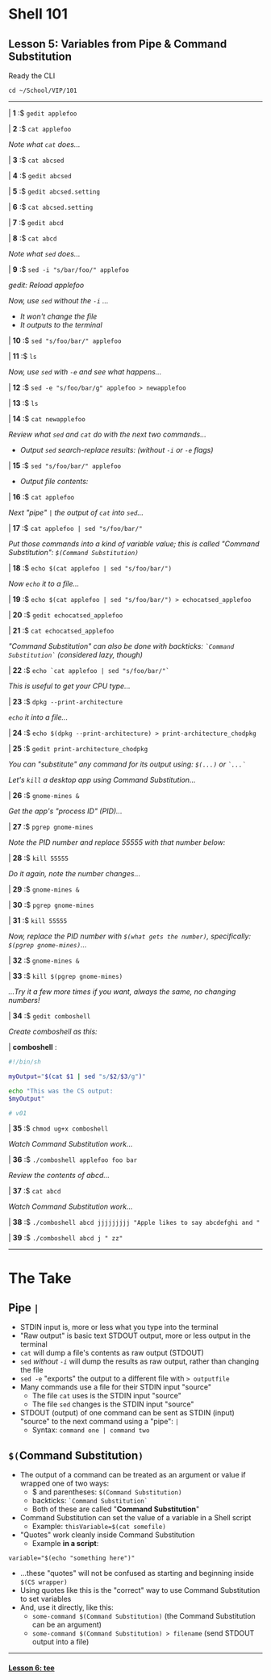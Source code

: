 # Shell 101
## Lesson 5: Variables from Pipe & Command Substitution

Ready the CLI

`cd ~/School/VIP/101`

___

| **1** :$ `gedit applefoo`

| **2** :$ `cat applefoo`

*Note what `cat` does...*

| **3** :$ `cat abcsed`

| **4** :$ `gedit abcsed`

| **5** :$ `gedit abcsed.setting`

| **6** :$ `cat abcsed.setting`

| **7** :$ `gedit abcd`

| **8** :$ `cat abcd`

*Note what `sed` does...*

| **9** :$ `sed -i "s/bar/foo/" applefoo`

*gedit: Reload applefoo*

*Now, use `sed` without the `-i` ...*
  - *It won't change the file*
  - *It outputs to the terminal*

| **10** :$ `sed "s/foo/bar/" applefoo`

| **11** :$ `ls`

*Now, use `sed` with `-e` and see what happens...*

| **12** :$ `sed -e "s/foo/bar/g" applefoo > newapplefoo`

| **13** :$ `ls`

| **14** :$ `cat newapplefoo`

*Review what `sed` and `cat` do with the next two commands...*

- *Output `sed` search-replace results: (without `-i` or `-e` flags)*

| **15** :$ `sed "s/foo/bar/" applefoo`

- *Output file contents:*

| **16** :$ `cat applefoo`

*Next "pipe" `|` the output of `cat` into `sed`...*

| **17** :$ `cat applefoo | sed "s/foo/bar/"`

*Put those commands into a kind of variable value; this is called "Command Substitution": `$(Command Substitution)`*

| **18** :$ `echo $(cat applefoo | sed "s/foo/bar/")`

*Now `echo` it to a file...*

| **19** :$ `echo $(cat applefoo | sed "s/foo/bar/") > echocatsed_applefoo`

| **20** :$ `gedit echocatsed_applefoo`

| **21** :$ `cat echocatsed_applefoo`

*"Command Substitution" can also be done with backticks: `` `Command Substitution` `` (considered lazy, though)*

| **22** :$ `` echo `cat applefoo | sed "s/foo/bar/"` ``

*This is useful to get your CPU type...*

| **23** :$ `dpkg --print-architecture`

*`echo` it into a file...*

| **24** :$ `echo $(dpkg --print-architecture) > print-architecture_chodpkg`

| **25** :$ `gedit print-architecture_chodpkg`

*You can "substitute" any command for its output using: `$(...)` or `` `...` ``*

*Let's `kill` a desktop app using Command Substitution...*

| **26** :$ `gnome-mines &`

*Get the app's "process ID" (PID)...*

| **27** :$ `pgrep gnome-mines`

*Note the PID number and replace 55555 with that number below:*

| **28** :$ `kill 55555`

*Do it again, note the number changes...*

| **29** :$ `gnome-mines &`

| **30** :$ `pgrep gnome-mines`

| **31** :$ `kill 55555`

*Now, replace the PID number with `$(what gets the number)`, specifically: `$(pgrep gnome-mines)`...*

| **32** :$ `gnome-mines &`

| **33** :$ `kill $(pgrep gnome-mines)`

*...Try it a few more times if you want, always the same, no changing numbers!*

| **34** :$ `gedit comboshell`

*Create comboshell as this:*

| **comboshell** :

```sh
#!/bin/sh

myOutput="$(cat $1 | sed "s/$2/$3/g")"

echo "This was the CS output:
$myOutput"

# v01
```

| **35** :$ `chmod ug+x comboshell`

*Watch Command Substitution work...*

| **36** :$ `./comboshell applefoo foo bar`

*Review the contents of abcd...*

| **37** :$ `cat abcd`

*Watch Command Substitution work...*

| **38** :$ `./comboshell abcd jjjjjjjjj "Apple likes to say abcdefghi and "`

| **39** :$ `./comboshell abcd j " zz"`

___

# The Take

## Pipe `|`
- STDIN input is, more or less what you type into the terminal
- "Raw output" is basic text STDOUT output, more or less output in the terminal
- `cat` will dump a file's contents as raw output (STDOUT)
- `sed` *without `-i`* will dump the results as raw output, rather than changing the file
- `sed -e` "exports" the output to a different file with `> outputfile`
- Many commands use a file for their STDIN input "source"
  - The file `cat` uses is the STDIN input "source"
  - The file `sed` changes is the STDIN input "source"
- STDOUT (output) of one command can be sent as STDIN (input) "source" to the next command using a "pipe": `|`
  - Syntax: `command one | command two`

## `$(`Command Substitution`)`
- The output of a command can be treated as an argument or value if wrapped one of two ways:
  - $ and parentheses: `$(Command Substitution)`
  - backticks: `` `Command Substitution` ``
  - Both of these are called "**Command Substitution**"
- Command Substitution can set the value of a variable in a Shell script
  - Example: `thisVariable=$(cat somefile)`
- "Quotes" work cleanly inside Command Substitution
  - Example **in a script**:
```shell
variable="$(echo "something here")"
```
  - ...these "quotes" will not be confused as starting and beginning inside `$(CS wrapper)`
  - Using quotes like this is the "correct" way to use Command Substitution to set variables
- And, use it directly, like this:
  - `some-command $(Command Substitution)` (the Command Substitution can be an argument)
  - `some-command $(Command Substitution) > filename` (send STDOUT output into a file)

___

#### [Lesson 6: tee](https://github.com/inkVerb/vip/blob/master/101/Lesson-06.md)

